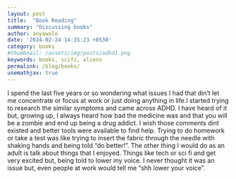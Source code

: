 ```yaml
---
layout: post
title:  "Book Reading"
summary: "Discussing books"
author: aoyawale
date: '2024-02-24 14:35:23 +0530'
category: books
#thumbnail: /assets/img/posts/adhd1.png
keywords: books, scifi, aliens
permalink: /blog/books/
usemathjax: true
---
```


 I spend the last five years or so wondering what issues I had that din’t let me concentrate or focus at work or just doing anything in life.I started trying to research the similar symptoms and came across ADHD. I have heard of it but, growing up, I always heard how bad the medicine was and that you will be a zombie and end up being a drug addict. I wish those comments dint existed and better tools were available to find help. Trying to do homework or take a test was like trying to insert the fabric through the needle with shaking hands and being told “do better!”. The other thing I would do as an adult is talk about things that I enjoyed. Things like tech or sci fi and get very excited but, being told to lower my voice. I never thought it was an issue but, even people at work would tell me “shh lower your voice”.

